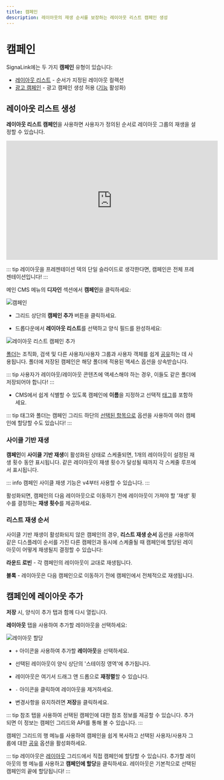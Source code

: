 ```yaml
---
title: 캠페인
description: 레이아웃의 재생 순서를 보장하는 레이아웃 리스트 캠페인 생성
---
```


# 캠페인

SignaLink에는 두 가지 **캠페인** 유형이 있습니다:

- [레이아웃 리스트]( /layouts/campaigns#content-create-a-layout-list) - 순서가 지정된 레이아웃 컬렉션
- [광고 캠페인]( /layouts/ad-campaigns) - 광고 캠페인 생성 허용 ([기능]( /users/features-and-sharing#content-features) 활성화)

## 레이아웃 리스트 생성

**레이아웃 리스트 캠페인**을 사용하면 사용자가 정의된 순서로 레이아웃 그룹의 재생을 설정할 수 있습니다.

<iframe width="560" height="315" src="https://www.youtube.com/embed/rMuYujq_LV8" title="레이아웃 리스트 캠페인" frameborder="0" allow="accelerometer; autoplay; clipboard-write; encrypted-media; gyroscope; picture-in-picture" allowfullscreen></iframe>

::: tip
레이아웃을 프레젠테이션 덱의 단일 슬라이드로 생각한다면, 캠페인은 전체 프레젠테이션입니다!
:::

메인 CMS 메뉴의 **디자인** 섹션에서 **캠페인**을 클릭하세요:

![캠페인](/img/v4_layouts_campaigns_grid.png)

- 그리드 상단의 **캠페인 추가** 버튼을 클릭하세요.

- 드롭다운에서 **레이아웃 리스트**를 선택하고 양식 필드를 완성하세요:

![레이아웃 리스트 캠페인 추가](/img/v4_layouts_campaign_add_layout_list.png)

[폴더]( /tour/folders)는 조직화, 검색 및 다른 사용자/사용자 그룹과 사용자 객체를 쉽게 [공유]( /users/features-and-sharing#content-share)하는 데 사용됩니다. 폴더에 저장된 캠페인은 해당 폴더에 적용된 액세스 옵션을 상속받습니다.

::: tip
사용자가 레이아웃/레이아웃 콘텐츠에 액세스해야 하는 경우, 이들도 같은 폴더에 저장되어야 합니다!
:::

- CMS에서 쉽게 식별할 수 있도록 캠페인에 **이름**을 지정하고 선택적 [태그]( /tour/tags)를 포함하세요.

::: tip
태그와 폴더는 캠페인 그리드 하단의 [선택된 항목으로]( /tour/cms-navigation#content-multi-select---with-selected) 옵션을 사용하여 여러 캠페인에 할당할 수도 있습니다!
:::

### 사이클 기반 재생

**캠페인**이 **사이클 기반 재생**이 활성화된 상태로 스케줄되면, 1개의 레이아웃이 설정된 재생 횟수 동안 표시됩니다. 같은 레이아웃이 재생 횟수가 달성될 때까지 각 스케줄 루프에서 표시됩니다.

::: info
캠페인 사이클 재생 기능은 v4부터 사용할 수 있습니다.
:::

활성화되면, 캠페인의 다음 레이아웃으로 이동하기 전에 레이아웃이 가져야 할 '재생' 횟수를 결정하는 **재생 횟수**를 제공하세요.

### 리스트 재생 순서

사이클 기반 재생이 활성화되지 않은 캠페인의 경우, **리스트 재생 순서** 옵션을 사용하여 같은 디스플레이 순서를 가진 다른 캠페인과 동시에 스케줄될 때 캠페인에 할당된 레이아웃이 어떻게 재생될지 결정할 수 있습니다:

**라운드 로빈** - 각 캠페인의 레이아웃이 교대로 재생됩니다.

**블록** - 레이아웃은 다음 캠페인으로 이동하기 전에 캠페인에서 전체적으로 재생됩니다.

## 캠페인에 레이아웃 추가

**저장** 시, 양식이 추가 탭과 함께 다시 열립니다.

**레이아웃** 탭을 사용하여 추가할 레이아웃을 선택하세요:

![레이아웃 할당](/img/v4_campaigns_assign_layouts.png)

- `+` 아이콘을 사용하여 추가할 **레이아웃**을 선택하세요.

- 선택된 레이아웃이 양식 상단의 '스테이징 영역'에 추가됩니다.
- 레이아웃은 여기서 드래그 앤 드롭으로 **재정렬**할 수 있습니다.
- `-` 아이콘을 클릭하여 레이아웃을 제거하세요.
- 변경사항을 유지하려면 **저장**을 클릭하세요.

::: tip
참조 탭을 사용하여 선택된 캠페인에 대한 참조 정보를 제공할 수 있습니다. 추가되면 이 정보는 캠페인 그리드와 API를 통해 볼 수 있습니다.
:::

캠페인 그리드의 행 메뉴를 사용하여 캠페인을 쉽게 복사하고 선택된 사용자/사용자 그룹에 대한 [공유]( /users/features-and-sharing#content-share) 옵션을 활성화하세요.

::: tip
레이아웃은 [레이아웃](/layouts/index) 그리드에서 직접 캠페인에 할당할 수 있습니다. 추가할 레이아웃의 행 메뉴를 사용하고 **캠페인에 할당**을 클릭하세요. 레이아웃은 기본적으로 선택된 캠페인의 끝에 할당됩니다!
::: 